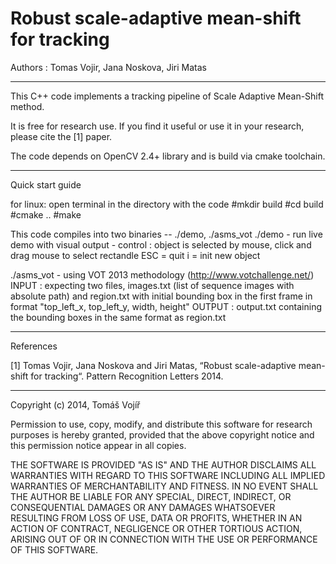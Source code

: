# Robust scale-adaptive mean-shift for tracking

Authors : Tomas Vojir, Jana Noskova, Jiri Matas

________________

This C++ code implements a tracking pipeline of Scale Adaptive Mean-Shift method.

It is free for research use. If you find it useful or use it in your research, please cite the [1] paper.

The code depends on OpenCV 2.4+ library and is build via cmake toolchain.

_________________
Quick start guide

for linux: open terminal in the directory with the code
#mkdir build
#cd build
#cmake ..
#make

This code compiles into two binaries -- ./demo, ./asms_vot
./demo  - run live demo with visual output
        - control : object is selected by mouse, click and drag mouse to select rectandle
                    ESC = quit
                    i = init new object

./asms_vot - using VOT 2013 methodology (http://www.votchallenge.net/)
           INPUT : expecting two files, images.txt (list of sequence images with absolute path) and 
                   region.txt with initial bounding box in the first frame in format "top_left_x, top_left_y, width, height"
           OUTPUT : output.txt containing the bounding boxes in the same format as region.txt

__________
References

[1] Tomas Vojir, Jana Noskova and Jiri Matas, “Robust scale-adaptive mean-shift for tracking“. 
    Pattern Recognition Letters 2014.

_____________________________________
Copyright (c) 2014, Tomáš Vojíř

Permission to use, copy, modify, and distribute this software for research
purposes is hereby granted, provided that the above copyright notice and 
this permission notice appear in all copies.

THE SOFTWARE IS PROVIDED "AS IS" AND THE AUTHOR DISCLAIMS ALL WARRANTIES
WITH REGARD TO THIS SOFTWARE INCLUDING ALL IMPLIED WARRANTIES OF
MERCHANTABILITY AND FITNESS. IN NO EVENT SHALL THE AUTHOR BE LIABLE FOR
ANY SPECIAL, DIRECT, INDIRECT, OR CONSEQUENTIAL DAMAGES OR ANY DAMAGES
WHATSOEVER RESULTING FROM LOSS OF USE, DATA OR PROFITS, WHETHER IN AN
ACTION OF CONTRACT, NEGLIGENCE OR OTHER TORTIOUS ACTION, ARISING OUT OF
OR IN CONNECTION WITH THE USE OR PERFORMANCE OF THIS SOFTWARE.
